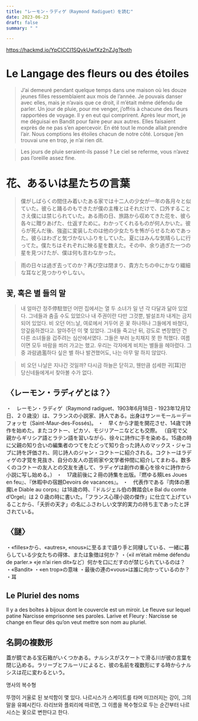 ```yaml
---
title: "レーモン・ラディゲ（Raymond Radiguet）を読む"
date: 2023-06-23
draft: false
summary: " "

---
```


https://hackmd.io/YpClCCI1SQykUwfXz2nZJg?both

# Le Langage des fleurs ou des étoiles

> J’ai demeuré pendant quelque temps dans une maison où les douze jeunes filles ressemblaient aux mois de l’année. Je pouvais danser avec elles, mais je n’avais que ce droit, il m’était même défendu de parler. Un jour de pluie, pour me venger, j’offris à chacune des fleurs rapportées de voyage. Il y en eut qui comprirent. Après leur mort, je me déguisai en Bandit pour faire peur aux autres. Elles faisaient exprès de ne pas s’en apercevoir. En été tout le monde allait prendre l’air. Nous comptions les étoiles chacun de notre côté. Lorsque j’en trouvai une en trop, je n’ai rien dit.

> Les jours de pluie seraient-ils passé ? Le ciel se referme, vous n’avez pas l’oreille assez fine.

# 花、あるいは星たちの言葉

> 僕がしばらくの間住み着いたある家では十二人の少女が一年の各月々と似ていた。彼らと踊るのもできたが僕の主権とはそれだけで、口外することさえ僕には禁じられていた。ある雨の日、旅路から収めてきた花を、彼ら各々に贈りあげた、仕返すために。わかってくれるものが何人かいた。彼らが死んだ後、強盗に変装したのは他の少女たちを怖がらせるためであった。彼らはわざと気づかないふりをしていた。夏にはみんな気晴らしに行ってた。僕たちはそれぞれに映る星を数えた。その中、余り過ぎた一つの星を見つけたが、僕は何も言わなかった。

> 雨の日々は過ぎ去ってのか？再び空は閉まり、貴方たちの中にかなり繊細な耳など見つかりやしない。

## 꽃, 혹은 별 들의 말

> 내 얼마간 정주停駐했던 어떤 집에서는 열 두 소녀가 일 년 각 다달과 닮아 있었다. 그네들과 춤출 수도 있었으나 내 주권이란 다만 그것뿐, 발설조차 내게는 금지되어 있었다. 비 오던 어느날, 여로에서 거두어 온 꽃 하나하나 그들에게 바쳤다, 앙갚음하겠다고. 알아주던 이 몇 있었다. 그네들 죽고난 뒤, 강도로 변장했던 건 다른 소녀들을 겁주려는 심산에서였다. 그들은 부러 눈치채지 못 한 척했다. 여름이면 모두 바람을 쐬러 가고는 했고. 우리는 각자에게 비치는 별들을 헤아렸다. 그 중 과람過濫하다 싶은 별 하나 발견했어도, 나는 아무 말 하지 않았다.

> 비 오던 나날은 지나간 것일까? 다시금 하늘은 닫히고, 웬만큼 섬세한 귀[耳]란 당신네들에게서 찾아볼 수가 없다.

## 〈レーモン・ラディゲとは？〉
・　レーモン・ラディゲ（Raymond radiguet、1903年6月18日 - 1923年12月12日、２０歳没）は、フランスの小説家、詩人である。出身はサン＝モール＝デ＝フォッセ（Saint-Maur-des-Fossés)。
・　早くから才能を開花させ、14歳で詩作を始めた。またコクトー、ピカソ、モジリアーニなどとも交際。
（自宅で父親からギリシア語とラテン語を習いながら、徐々に詩作に手を染める。15歳の時に父親の知り合いの編集者のつてをたどって知り合った詩人のマックス・ジャコブに詩を評価され、同じ詩人のジャン・コクトーに紹介される。コクトーはラディゲの才覚を見抜き、自分の友人の芸術家や文学者仲間に紹介してまわる。数多くのコクトーの友人との交友を通して、ラディゲは創作の重心を徐々に詩作から小説に写し始める。）
・　17歳前後に２冊の詩集を出版。『燃ゆる頰Les Joues en feu』、『休暇中の宿題Devoirs de vacances』。
・　代表作である『肉体の悪魔Le Diable au corps』は18歳の時、『ドルジェル伯の舞踏会Le Bal du comte d’Orgel』は２０歳の時に書いた。「フランス心理小説の傑作」に仕立て上げていることから、「夭折の天才」の名にふさわしい文学的実力の持ち主であったと評されている。

## 〈謎〉
・«filles»から、«autres», «nous»に至るまで語り手と同棲している、一緒に暮らしている少女たちの得体、または象徴は何か？
・（«il m’était même défendu de parler.» «je n’ai rien dit»など）何かを口にだすのが禁じられているのは？
・«Bandit»
・«en trop»の意味
・最後の連の«vous»は誰に向かっているのか？
・耳

## Le Pluriel des noms

Il y a des boîtes à bijoux dont le couvercle est un miroir. Le fleuve sur lequel patine Narcisse emprisonne ses paroles. Larive et Fleury : Narcisse se change en fleur dès qu’on veut mettre son nom au pluriel.

## 名詞の複数形

蓋が鏡である宝石箱がいくつかある。ナルシスがスケートで滑る川が彼の言葉を閉じ込める。ラリーブとフルーリによると、彼の名前を複数形にする時からナルシスは花に変わるという。

명사의 복수형

뚜껑이 거울로 된 보석함이 몇 있다. 나르시스가 스케이트를 타며 미끄러지는 강이, 그의 말을 유폐시킨다. 라리브와 플뢰리에 따르면, 그 이름을 복수형으로 두는 순간부터 나르시스는 꽃으로 변한다고 한다.
